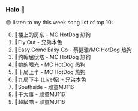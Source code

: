 

### Halo 👋

😄 listen to my this week song list of top 10:

0. 🌈楼上的房东 - MC HotDog 热狗
1. 🌈Fly Out - 兄弟本色
2. 🌈Easy Come Easy Go - 蔡健雅/MC HotDog 热狗
3. 🌈约翰屈伏塔 - MC HotDog 热狗
4. 🌈她的眼光 - MC HotDog 热狗
5. 🌈十局上半 - MC HotDog 热狗
6. 🌈九局下半 (Live版) - 兄弟本色
7. 🌈Southside - 顽童MJ116
8. 🌈干大事 - 顽童MJ116
9. 🌈超級酷 - 顽童MJ116

